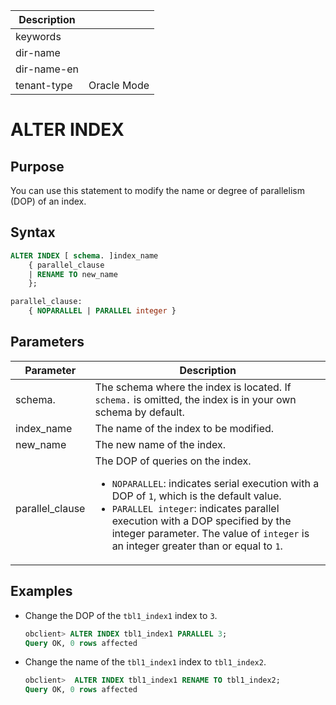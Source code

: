 | Description   |                 |
|---------------|-----------------|
| keywords      |                 |
| dir-name      |                 |
| dir-name-en   |                 |
| tenant-type   | Oracle Mode     |

# ALTER INDEX

## Purpose

You can use this statement to modify the name or degree of parallelism (DOP) of an index.

## Syntax

```sql
ALTER INDEX [ schema. ]index_name
    { parallel_clause
    | RENAME TO new_name
    };

parallel_clause:
    { NOPARALLEL | PARALLEL integer }
```

## Parameters

| Parameter | Description |
|-----------------|---------------------------------------------------------------------------------------------------------------------------------------------------------------------------------------------------------------------------------|
| schema. | The schema where the index is located. If `schema.` is omitted, the index is in your own schema by default.  |
| index_name | The name of the index to be modified.  |
| new_name | The new name of the index.  |
| parallel_clause | The DOP of queries on the index.  <ul><li> `NOPARALLEL`: indicates serial execution with a DOP of `1`, which is the default value.    </li><li> `PARALLEL integer`: indicates parallel execution with a DOP specified by the integer parameter. The value of `integer` is an integer greater than or equal to `1`. </li></ul> |

## Examples

* Change the DOP of the `tbl1_index1` index to `3`.

   ```sql
   obclient> ALTER INDEX tbl1_index1 PARALLEL 3;
   Query OK, 0 rows affected
   ```

* Change the name of the `tbl1_index1` index to `tbl1_index2`.

   ```sql
   obclient>  ALTER INDEX tbl1_index1 RENAME TO tbl1_index2;
   Query OK, 0 rows affected
   ```

